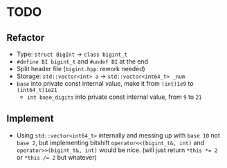 # TODO

## Refactor
- Type: `struct BigInt` -> `class bigint_t`
- `#define BI bigint_t` and `#undef BI` at the end
- Split header file (`bigint.hpp`: rework needed)
- Storage: `std::vector<int> a` -> `std::vector<int64_t> _num`
- `base` into private const internal value, make it from `(int)1e9` to `(int64_t)1e21`
  + `int base_digits` into private const internal value, from `9` to `21`

## Implement
- Using `std::vector<int64_t>` internally and messing up with `base 10` not `base 2`,
but implementing bitshift `operator<<(bigint_t&, int)` and `operator>>(bigint_t&, int)` would be nice. 
(will just return `*this *= 2` or `*this /= 2` but whatever)